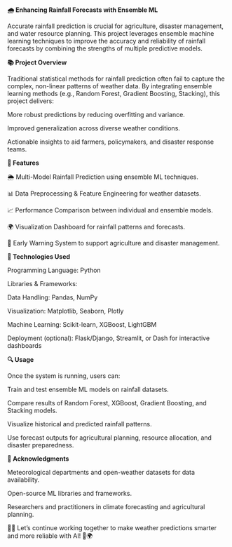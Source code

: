 **🌧️ Enhancing Rainfall Forecasts with Ensemble ML**

Accurate rainfall prediction is crucial for agriculture, disaster management, and water resource planning.
This project leverages ensemble machine learning techniques to improve the accuracy and reliability of rainfall forecasts by combining the strengths of multiple predictive models.

**📚 Project Overview**

Traditional statistical methods for rainfall prediction often fail to capture the complex, non-linear patterns of weather data.
By integrating ensemble learning methods (e.g., Random Forest, Gradient Boosting, Stacking), this project delivers:

More robust predictions by reducing overfitting and variance.

Improved generalization across diverse weather conditions.

Actionable insights to aid farmers, policymakers, and disaster response teams.

**🎯 Features**

🌦️ Multi-Model Rainfall Prediction using ensemble ML techniques.

📊 Data Preprocessing & Feature Engineering for weather datasets.

📈 Performance Comparison between individual and ensemble models.

🌍 Visualization Dashboard for rainfall patterns and forecasts.

🚨 Early Warning System to support agriculture and disaster management.

**🔧 Technologies Used**

Programming Language: Python

Libraries & Frameworks:

Data Handling: Pandas, NumPy

Visualization: Matplotlib, Seaborn, Plotly

Machine Learning: Scikit-learn, XGBoost, LightGBM

Deployment (optional): Flask/Django, Streamlit, or Dash for interactive dashboards

**🔍 Usage**

Once the system is running, users can:

Train and test ensemble ML models on rainfall datasets.

Compare results of Random Forest, XGBoost, Gradient Boosting, and Stacking models.

Visualize historical and predicted rainfall patterns.

Use forecast outputs for agricultural planning, resource allocation, and disaster preparedness.

**🙏 Acknowledgments**

Meteorological departments and open-weather datasets for data availability.

Open-source ML libraries and frameworks.

Researchers and practitioners in climate forecasting and agricultural planning.

👨‍🔬 Let’s continue working together to make weather predictions smarter and more reliable with AI! 🌱🌍

